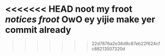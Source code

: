 <<<<<<< HEAD
noot my froot
*notices froot* OwO
ey yijie make yer commit already
=======

>>>>>>> 22d7876a2e36d8c87eb22f624cfc88213507320d
